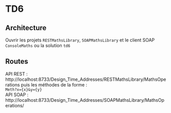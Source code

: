 # TD6
## Architecture
Ouvrir les projets `RESTMathsLibrary`, `SOAPMathsLibrary` et le client SOAP `ConsoleMaths` ou la solution `td6`
## Routes
API REST :
http://localhost:8733/Design_Time_Addresses/RESTMathsLibrary/MathsOperations 
puis les méthodes de la forme :  
`Meth?x={x}&y={y}`  
API SOAP :  
http://localhost:8733/Design_Time_Addresses/SOAPMathsLibrary/MathsOperations/